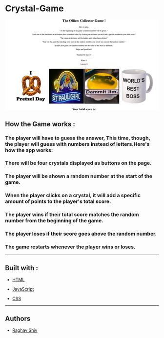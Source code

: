 # Crystal-Game

![alt text](assets/images/CrystalGame_Screenshot.png "Crystal Game Screenshot")

## How the Game works :



### The player will have to guess the answer,  This time, though, the player will guess with numbers instead of letters.Here's how the app works:


### There will be four crystals displayed as buttons on the page.


### The player will be shown a random number at the start of the game.


### When the player clicks on a crystal, it will add a specific amount of points to the player's total score.




### The player wins if their total score matches the random number from the beginning of the game.


### The player loses if their score goes above the random number.


### The game restarts whenever the player wins or loses.



<hr>

## Built with :

* [HTML](https://www.w3schools.com/html/html_intro.asp) 

* [JavaScript](https://www.w3schools.com/js/js_intro.asp)

* [CSS](https://www.w3schools.com/css/css_intro.asp)

<hr>

## Authors

* [Raghav Shiv](https://github.com/rshiv7)